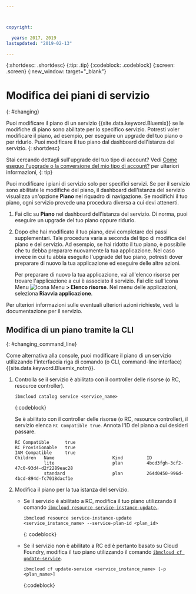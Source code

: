 ```yaml
---



copyright:

  years: 2017, 2019
lastupdated: "2019-02-13"

---
```


{:shortdesc: .shortdesc}
{:tip: .tip}
{:codeblock: .codeblock}
{:screen: .screen}
{:new_window: target="_blank"}


# Modifica dei piani di servizio
{: #changing}

Puoi modificare il piano di un servizio {{site.data.keyword.Bluemix}} se le modifiche di piano sono abilitate per lo specifico servizio. Potresti voler modificare il piano, ad esempio, per eseguire un upgrade del tuo piano o per ridurlo. Puoi modificare il tuo piano dal dashboard dell'istanza del servizio.
{: shortdesc}

Stai cercando dettagli sull'upgrade del tuo tipo di account? Vedi [Come eseguo l'upgrade o la conversione del mio tipo di account?](/docs/account?topic=account-changeacct) per ulteriori informazioni,
{: tip}

Puoi modificare i piani di servizio solo per specifici servizi. Se per il servizio sono abilitate le modifiche del piano, il dashboard dell'istanza del servizio visualizza un'opzione **Piano** nel riquadro di navigazione. Se modifichi
il tuo piano, ogni servizio prevede una procedura diversa a cui devi attenerti.

1. Fai clic su **Piano** nel dashboard dell'istanza del servizio. Di norma, puoi eseguire un upgrade del tuo piano oppure ridurlo.
2. Dopo che hai modificato il tuo piano, devi completare dei passi supplementari. Tale procedura varia a
seconda del tipo di modifica del piano e del servizio. Ad esempio, se hai ridotto il tuo piano, è possibile
che tu debba preparare nuovamente la tua applicazione. Nel caso invece in cui tu abbia eseguito l'upgrade del tuo piano, potresti dover preparare di nuovo la tua applicazione ed eseguire delle altre azioni.

   Per preparare di nuovo la tua applicazione, vai all'elenco risorse per trovare l'applicazione a cui è associato il servizio. Fai clic sull'icona Menu ![Icona Menu](../icons/icon_hamburger.svg) **> Elenco risorse**. Nel menu delle applicazioni, seleziona **Riavvia applicazione**.

  Per ulteriori informazioni sulle eventuali ulteriori azioni richieste, vedi la documentazione per il servizio.

## Modifica di un piano tramite la CLI
{: #changing_command_line}

Come alternativa alla console, puoi modificare il piano di un servizio utilizzando l'interfaccia riga di comando (o CLI, command-line interface) {{site.data.keyword.Bluemix_notm}}.

1. Controlla se il servizio è abilitato con il controller delle risorse (o RC, resource controller).

   ```
   ibmcloud catalog service <service_name>
   ```
   {:codeblock}

   Se è abilitato con il controller delle risorse (o RC, resource controller), il servizio elenca `RC Compatible true`. Annota l'ID del piano a cui desideri passare.

   ```
   RC Compatible      true
   RC Provisionable   true
   IAM Compatible     true
   Children   Name                      Kind         ID
              lite                      plan         4bcd3fgh-3cf2-47c0-93d4-d2f2289eac28
              standard                  plan         264d0450-996d-4bcd-894d-fc7018dacf1e
    ```

1. Modifica il piano per la tua istanza del servizio.

   - Se il servizio è abilitato a RC, modifica il tuo piano utilizzando il comando [`ibmcloud resource service-instance-update`.](/docs/cli/reference/ibmcloud?topic=cloud-cli-ibmcloud_commands_resource).

     ```
     ibmcloud resource service-instance-update <service_instance_name> --service-plan-id <plan_id>
     ```
     {: codeblock}

   - Se il servizio non è abilitato a RC ed è pertanto basato su Cloud Foundry, modifica il tuo piano utilizzando il comando [`ibmcloud cf update-service`](/docs/cli/reference/ibmcloud?topic=cloud-cli-cf#cf).

     ```
     ibmcloud cf update-service <service_instance_name> [-p <plan_name>]
     ```
     {:codeblock}
